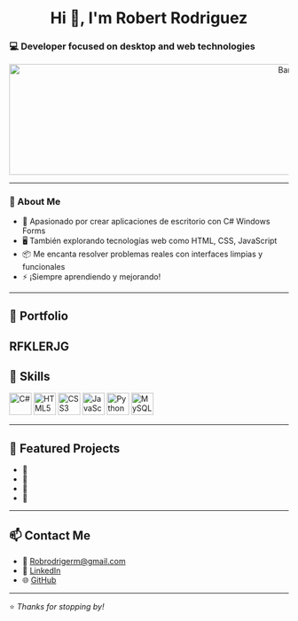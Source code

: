 <h1 align="center">Hi 👋, I'm Robert Rodriguez</h1>
<h3>💻 Developer focused on desktop and web technologies</h3>

<p align="center">
  <img src="https://img.lovepik.com/background/20211021/large/lovepik-blue-line-technology-banner-background-image_400110774.jpg" 
       width="1001" height="200" alt="Banner"/>
</p>


---

### 🧠 About Me
- 🎯 Apasionado por crear aplicaciones de escritorio con C# Windows Forms 
- 🖥️ También explorando tecnologías web como HTML, CSS, JavaScript
- 📦 Me encanta resolver problemas reales con interfaces limpias y funcionales  
- ⚡ ¡Siempre aprendiendo y mejorando!

---

## 💼 Portfolio
RFKLERJG
---
## 🚀 Skills
<p align="left">
  <img src="https://cdn.jsdelivr.net/gh/devicons/devicon/icons/csharp/csharp-original.svg" title="C#" alt="C#" width="40"/>
  <img src="https://cdn.jsdelivr.net/gh/devicons/devicon/icons/html5/html5-original.svg" title="HTML5" alt="HTML5" width="40"/>
  <img src="https://cdn.jsdelivr.net/gh/devicons/devicon/icons/css3/css3-original.svg" title="CSS3" alt="CSS3" width="40"/>
  <img src="https://cdn.jsdelivr.net/gh/devicons/devicon/icons/javascript/javascript-original.svg" title="JavaScript" alt="JavaScript" width="40"/>
  <img src="https://cdn.jsdelivr.net/gh/devicons/devicon/icons/python/python-original.svg" title="Python" alt="Python" width="40"/>
  <img src="https://cdn.jsdelivr.net/gh/devicons/devicon/icons/mysql/mysql-original.svg" title="MySQL" alt="MySQL" width="40"/>
</p>

---

## 📂 Featured Projects
- 🔸
- 🔸
- 🔸
- 🔸


---

## 📫 Contact Me
- 📧 Robrodrigerm@gmail.com  
- 💼 [LinkedIn](https://linkedin.com/in/robertrodriguez)  
- 🌐 [GitHub](https://github.com/Rob24000)

---

⭐ *Thanks for stopping by!*
